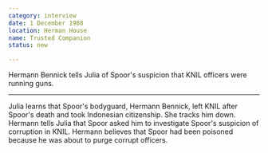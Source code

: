 ```yaml
---
category: interview
date: 1 December 1988
location: Herman House
name: Trusted Companion
status: new

---
```

Hermann Bennick tells Julia of Spoor's suspicion that KNIL officers were running guns.

------

Julia learns that Spoor's bodyguard, Hermann Bennick, left KNIL after Spoor's death and took Indonesian citizenship. She tracks him down. Hermann tells Julia that Spoor asked him to investigate Spoor's suspicion of corruption in KNIL. Hermann believes that Spoor had been poisoned because he was about to purge corrupt officers. 